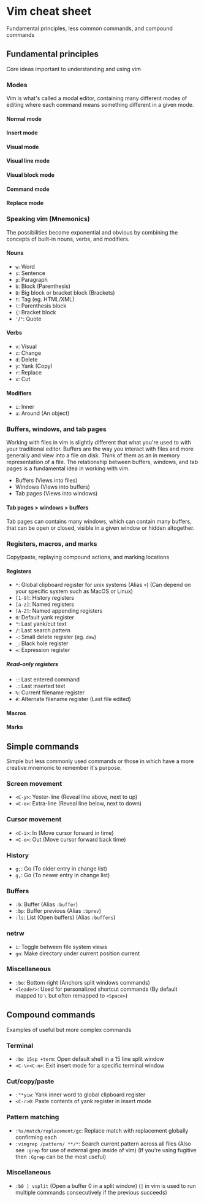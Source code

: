 # Vim cheat sheet

Fundamental principles, less common commands, and compound commands


## Fundamental principles
Core ideas important to understanding and using vim

### Modes
Vim is what's called a modal editor, containing many different modes
of editing where each command means something different in a given mode.

#### Normal mode
#### Insert mode
#### Visual mode
#### Visual line mode
#### Visual block mode
#### Command mode
#### Replace mode

### Speaking vim (Mnemonics)
The possibilities become exponential and obvious by combining
the concepts of built-in nouns, verbs, and modifiers.

#### Nouns
* `w`: Word
* `s`: Sentence
* `p`: Paragraph
* `b`: Block (Parenthesis)
* `B`: Big block or bracket block (Brackets)
* `t`: Tag (eg. HTML/XML)
* `(`: Parenthesis block
* `{`: Bracket block
* `'`/`"`: Quote

#### Verbs
* `v`: Visual
* `c`: Change
* `d`: Delete
* `y`: Yank (Copy)
* `r`: Replace
* `x`: Cut

#### Modifiers
* `i`: Inner
* `a`: Around (An object)

### Buffers, windows, and tab pages
Working with files in vim is slightly different that what you're used
to with your traditional editor. Buffers are the way you interact with
files and more generally and view into a file on disk. Think of them
as an in memory representation of a file. The relationship between buffers,
windows, and tab pages is a fundamental idea in working with vim.

* Buffers (Views into files)
* Windows (Views into buffers)
* Tab pages (Views into windows)

#### Tab pages > windows > buffers
Tab pages can contains many windows, which can contain many buffers,
that can be open or closed, visible in a given window or hidden altogether.

### Registers, macros, and marks
Copy/paste, replaying compound actions, and marking locations

#### Registers
* `*`: Global clipboard register for unix systems (Alias `+`)
(Can depend on your specific system such as MacOS or Linux)
* `[1-9]`: History registers
* `[a-z]`: Named registers
* `[A-Z]`: Named appending registers
* `0`: Default yank register
* `"`: Last yank/cut text
* `/`: Last search pattern
* `-`: Small delete register (eg. `daw`)
* `_`: Black hole register
* `=`: Expression register

##### Read-only registers
* `:`: Last entered command
* `.`: Last inserted text
* `%`: Current filename register
* `#`: Alternate filename register (Last file edited)

#### Macros
#### Marks

## Simple commands
Simple but less commonly used commands or those in which have a
more creative mnemonic to remember it's purpose.

### Screen movement
* `<C-y>`: Yester-line (Reveal line above, next to up)
* `<C-e>`: Extra-line (Reveal line below, next to down)

### Cursor movement
* `<C-i>`: In (Move cursor forward in time)
* `<C-o>`: Out (Move cursor forward back time)

### History
* `g;`: Go (To older entry in change list)
* `g,`: Go (To newer entry in change list)

### Buffers
* `:b`: Buffer (Alias `:buffer`)
* `:bp`: Buffer previous (Alias `:bprev`)
* `:ls`: List (Open buffers) (Alias `:buffers`)

### netrw
* `i`: Toggle between file system views
* `gn`: Make directory under current position current

### Miscellaneous
* `:bo`: Bottom right (Anchors split windows commands)
* `<leader>`: Used for personalized shortcut commands
(By default mapped to `\` but often remapped to `<Space>`)


## Compound commands
Examples of useful but more complex commands

### Terminal
* `:bo 15sp +term`: Open default shell in a 15 line split window
* `<C-\><C-n>`: Exit insert mode for a specific terminal window

### Cut/copy/paste
* `:"*yiw`: Yank inner word to global clipboard register
* `<C-r>0`: Paste contents of yank register in insert mode

### Pattern matching
* `:%s/match/replacement/gc`: Replace match with replacement globally confirming each
* `:vimgrep /pattern/ **/*`: Search current pattern across all files
(Also see `:grep` for use of external grep inside of vim)
(If you're using fugitive then `:Ggrep` can be the most useful)

### Miscellaneous
* `:b0 | vsplit` (Open a buffer 0 in a split window)
(`|` in vim is used to run multiple commands consecutively if the previous succeeds)
